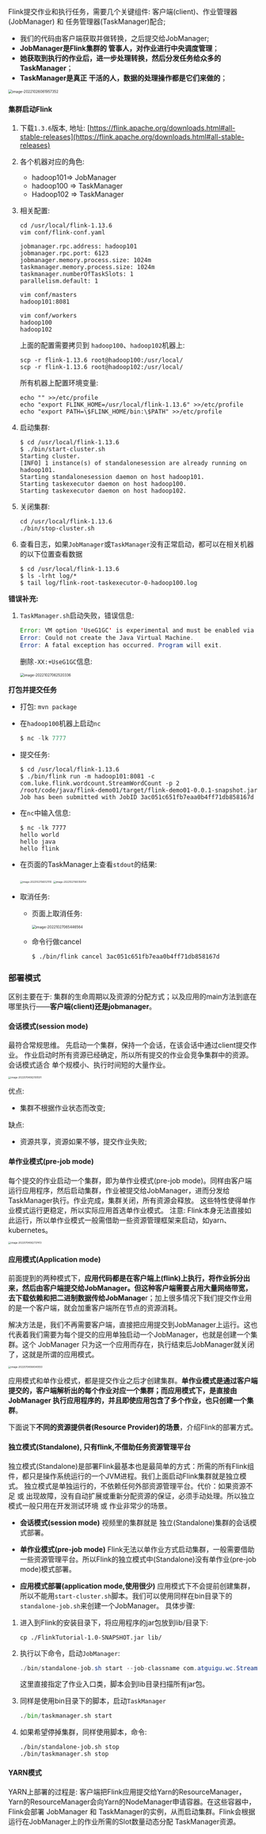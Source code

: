 Flink提交作业和执行任务，需要几个关键组件: 客户端(client)、作业管理器(JobManager) 和 任务管理器(TaskManager)配合;

- 我们的代码由客户端获取并做转换，之后提交给JobManager;
- **JobManager是Flink集群的 管事人，对作业进行中央调度管理**；
- **她获取到执行的作业后，进一步处理转换，然后分发任务给众多的TaskManager**；
- **TaskManager是真正 干活的人，数据的处理操作都是它们来做的**；

<img src="https://my-typora-pictures-1252258460.cos.ap-guangzhou.myqcloud.com/img/image-20221026061957352.png" alt="image-20221026061957352" style="zoom:50%;" />

#### 集群启动Flink

1. 下载`1.3.6`版本, 地址: [https://flink.apache.org/downloads.html#all-stable-releases](https://flink.apache.org/downloads.html#all-stable-releases)

2. 各个机器对应的角色:

   - hadoop101=> JobManager
   - hadoop100 => TaskManager
   - Hadoop102 => TaskManager

3. 相关配置:

   ```shell
   cd /usr/local/flink-1.13.6
   vim conf/flink-conf.yaml
   
   jobmanager.rpc.address: hadoop101
   jobmanager.rpc.port: 6123
   jobmanager.memory.process.size: 1024m
   taskmanager.memory.process.size: 1024m
   taskmanager.numberOfTaskSlots: 1
   parallelism.default: 1
   
   vim conf/masters
   hadoop101:8081
   
   vim conf/workers
   hadoop100
   hadoop102
   ```

   上面的配置需要拷贝到 `hadoop100`、`hadoop102`机器上:

   ```shell
   scp -r flink-1.13.6 root@hadoop100:/usr/local/
   scp -r flink-1.13.6 root@hadoop102:/usr/local/
   ```

   所有机器上配置环境变量:

   ```shell
   echo "" >>/etc/profile
   echo "export FLINK_HOME=/usr/local/flink-1.13.6" >>/etc/profile
   echo "export PATH=\$FLINK_HOME/bin:\$PATH" >>/etc/profile
   ```

4. 启动集群:

   ```shell
   $ cd /usr/local/flink-1.13.6
   $ ./bin/start-cluster.sh 
   Starting cluster.
   [INFO] 1 instance(s) of standalonesession are already running on hadoop101.
   Starting standalonesession daemon on host hadoop101.
   Starting taskexecutor daemon on host hadoop100.
   Starting taskexecutor daemon on host hadoop102.
   ```

5. 关闭集群:

   ```shell
   cd /usr/local/flink-1.13.6
   ./bin/stop-cluster.sh
   ```

6. 查看日志，如果`JobManager`或`TaskManager`没有正常启动，都可以在相关机器的以下位置查看数据

   ```shell
   $ cd /usr/local/flink-1.13.6
   $ ls -lrht log/*
   $ tail log/flink-root-taskexecutor-0-hadoop100.log
   ```

   

**错误补充:**

1. `TaskManager.sh`启动失败，错误信息:

   ```java
   Error: VM option 'UseG1GC' is experimental and must be enabled via -XX:+UnlockExperimentalVMOptions.
   Error: Could not create the Java Virtual Machine.
   Error: A fatal exception has occurred. Program will exit.
   ```

   删除`-XX:+UseG1GC`信息:

   <img src="https://my-typora-pictures-1252258460.cos.ap-guangzhou.myqcloud.com/img/image-20221027062520336.png" alt="image-20221027062520336" style="zoom:50%;" />

**打包并提交任务**

- 打包: `mvn package`

- 在`hadoop100`机器上启动`nc`

  ```java
  $ nc -lk 7777
  ```

- 提交任务:

  ```shell
  $ cd /usr/local/flink-1.13.6
  $ ./bin/flink run -m hadoop101:8081 -c com.luke.flink.wordcount.StreamWordCount -p 2 /root/code/java/flink-demo01/target/flink-demo01-0.0.1-snapshot.jar
  Job has been submitted with JobID 3ac051c651fb7eaa0b4ff71db858167d
  ```

- 在`nc`中输入信息:

  ```shell
  $ nc -lk 7777
  hello world
  hello java
  hello flink
  ```

- 在页面的TaskManager上查看`stdout`的结果:

  <img src="https://my-typora-pictures-1252258460.cos.ap-guangzhou.myqcloud.com/img/image-20221027065121110.png" alt="image-20221027065121110" style="zoom: 33%;" />

  <img src="https://my-typora-pictures-1252258460.cos.ap-guangzhou.myqcloud.com/img/image-20221027065159754.png" alt="image-20221027065159754" style="zoom:33%;" />

- 取消任务:

  - 页面上取消任务:

    <img src="https://my-typora-pictures-1252258460.cos.ap-guangzhou.myqcloud.com/img/image-20221027065446564.png" alt="image-20221027065446564" style="zoom:50%;" />

  - 命令行做cancel

    ```shell
    $ ./bin/flink cancel 3ac051c651fb7eaa0b4ff71db858167d
    ```

### 部署模式

区别主要在于: 集群的生命周期以及资源的分配方式；以及应用的main方法到底在哪里执行——**客户端(client)还是jobmanager**。

#### 会话模式(session mode)

最符合常规思维。
先启动一个集群，保持一个会话，在该会话中通过client提交作业。
作业启动时所有资源已经确定，所以所有提交的作业会竞争集群中的资源。
会话模式适合 单个规模小、执行时间短的大量作业。

<img src="https://my-typora-pictures-1252258460.cos.ap-guangzhou.myqcloud.com/img/image-20220704062100591.png" alt="image-20220704062100591" style="zoom:33%;" />

优点:

- 集群不根据作业状态而改变;

缺点:

- 资源共享，资源如果不够，提交作业失败;

#### 单作业模式(pre-job mode)

每个提交的作业启动一个集群，即为单作业模式(pre-job mode)。同样由客户端运行应用程序，然后启动集群，作业被提交给JobManager，进而分发给TaskManager执行。作业完成，集群关闭，所有资源会释放。
这些特性使得单作业模式运行更稳定，所以实际应用首选单作业模式。
注意: Flink本身无法直接如此运行，所以单作业模式一般需借助一些资源管理框架来启动，如yarn、kubernetes。

<img src="https://my-typora-pictures-1252258460.cos.ap-guangzhou.myqcloud.com/img/image-20220704062737413.png" alt="image-20220704062737413" style="zoom:33%;" />

#### 应用模式(Application mode)

前面提到的两种模式下，**应用代码都是在客户端上(flink)上执行，将作业拆分出来，然后由客户端提交给JobManager。但这种客户端需要占用大量网络带宽，去下载依赖和把二进制数据传给JobManage**r；加上很多情况下我们提交作业用的是一个客户端，就会加重客户端所在节点的资源消耗。

解决方法是，我们不再需要客户端，直接把应用提交到JobManager上运行。这也代表着我们需要为每个提交的应用单独启动一个JobManager，也就是创建一个集群。这个 JobManager 只为这一个应用而存在，执行结束后JobManager就关闭了，这就是所谓的应用模式。

<img src="https://my-typora-pictures-1252258460.cos.ap-guangzhou.myqcloud.com/img/image-20220704064040550.png" alt="image-20220704064040550" style="zoom:33%;" />

应用模式和单作业模式，都是提交作业之后才创建集群。**单作业模式是通过客户端提交的，客户端解析出的每个作业对应一个集群；而应用模式下，是直接由JobManager 执行应用程序的，并且即使应用包含了多个作业，也只创建一个集群**。



下面说下**不同的资源提供者(Resource Provider)的场景**，介绍Flink的部署方式。

#### 独立模式(Standalone), 只有flink,不借助任务资源管理平台

独立模式(Standalone)是部署Flink最基本也是最简单的方式：所需的所有Flink组件，都只是操作系统运行的一个JVM进程。我们上面启动Flink集群就是独立模式。
独立模式是单独运行的，不依赖任何外部资源管理平台。代价：如果资源不足 或 出现故障，没有自动扩展或重新分配资源的保证，必须手动处理。所以独立模式一般只用在开发测试环境 或 作业非常少的场景。

- **会话模式(session mode)**
视频里的集群就是 独立(Standalone)集群的会话模式部署。

- **单作业模式(pre-job mode)**
  Flink无法以单作业方式启动集群，一般需要借助一些资源管理平台。所以Flink的独立模式中(Standalone)没有单作业(pre-job mode)模式部署。

- **应用模式部署(application mode,使用很少)**
  应用模式下不会提前创建集群，所以不能用`start-cluster.sh`脚本。我们可以使用同样在bin目录下的`standalone-job.sh`来创建一个JobManager。
  具体步骤:

1. 进入到Flink的安装目录下，将应用程序的jar包放到lib/目录下:

   ```shell
   cp ./FlinkTutorial-1.0-SNAPSHOT.jar lib/
   ```

2. 执行以下命令，启动`JobManager`:

   ```java
   ./bin/standalone-job.sh start --job-classname com.atguigu.wc.StreamWordCount
   ```

   这里直接指定了作业入口类，脚本会到lib目录扫描所有jar包。

3. 同样是使用bin目录下的脚本，启动`TaskManager`

   ```python
   ./bin/taskmanager.sh start
   ```

4. 如果希望停掉集群，同样使用脚本，命令:

   ```shell
   ./bin/standalone-job.sh stop
   ./bin/taskmanager.sh stop
   ```

#### YARN模式

YARN上部署的过程是: 客户端把Flink应用提交给Yarn的ResourceManager，Yarn的ResourceManager会向Yarn的NodeManager申请容器。在这些容器中，Flink会部署 JobManager 和 TaskManager的实例，从而启动集群。Flink会根据运行在JobManager上的作业所需的Slot数量动态分配 TaskManager资源。
